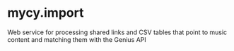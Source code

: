 # mycy.import
Web service for processing shared links and CSV tables that point to music content and matching them with the Genius API